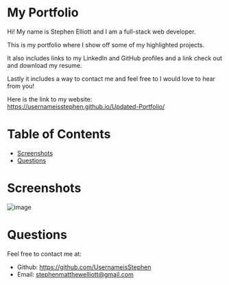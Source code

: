 # My Portfolio

Hi! My name is Stephen Elliott and I am a full-stack web developer. 

This is my portfolio where I show off some of my highlighted projects.

It also includes links to my LinkedIn and GitHub profiles and a link check out and download my resume.

Lastly it includes a way to contact me and feel free to I would love to hear from you!

Here is the link to my website: https://usernameisstephen.github.io/Updated-Portfolio/

# Table of Contents
* [Screenshots](#screenshots)
* [Questions](#questions)

# Screenshots

![image](https://user-images.githubusercontent.com/100049940/178351334-8770c407-ebe0-4d22-9697-678dbfd0fe99.png)


# Questions
Feel free to contact me at:
- Github: https://github.com/UsernameisStephen
- Email: stephenmatthewelliott@gmail.com
